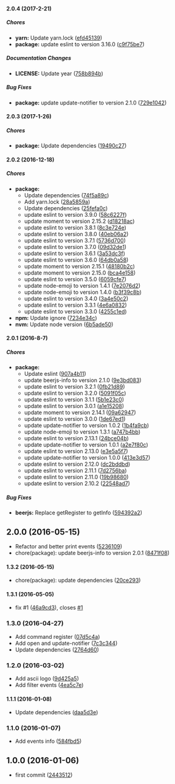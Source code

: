 #### 2.0.4 (2017-2-21)

##### Chores

* **yarn:** Update yarn.lock ([efd45139](https://github.com/lgaticaq/beerjs-cli/commit/efd4513983f318ab87c3e66f4f2b27577f3b74d8))
* **package:** update eslint to version 3.16.0 ([c9f75be7](https://github.com/lgaticaq/beerjs-cli/commit/c9f75be71cee988a02fa22fe79b43251ad905bab))

##### Documentation Changes

* **LICENSE:** Update year ([758b894b](https://github.com/lgaticaq/beerjs-cli/commit/758b894b7405abe6baf8c57ce4fa001b5b33b5f5))

##### Bug Fixes

* **package:** update update-notifier to version 2.1.0 ([729e1042](https://github.com/lgaticaq/beerjs-cli/commit/729e1042ca0bf9673160b63f1b0b1dc3b2974b28))

#### 2.0.3 (2017-1-26)

##### Chores

* **package:** Update dependencies ([19490c27](https://github.com/lgaticaq/beerjs-cli/commit/19490c273b6623f6f816bccd9bc7dc5e045f00db))

#### 2.0.2 (2016-12-18)

##### Chores

* **package:**
  * Update dependencies ([74f5a89c](https://github.com/lgaticaq/beerjs-cli/commit/74f5a89c15ffa706c17511631d20ad066bd37066))
  * Add yarn.lock ([28a5859a](https://github.com/lgaticaq/beerjs-cli/commit/28a5859ae1aba963889ccacfee261214dc9c4bb1))
  * Update dependencies ([25fefa0c](https://github.com/lgaticaq/beerjs-cli/commit/25fefa0c4b618a6ed0466f57d541e451e631088a))
  * update eslint to version 3.9.0 ([58c6227f](https://github.com/lgaticaq/beerjs-cli/commit/58c6227f0c3b8d35a8aa463b9a5f8002235c31e2))
  * update moment to version 2.15.2 ([d18218ac](https://github.com/lgaticaq/beerjs-cli/commit/d18218acbb197d9e1c25c03ab0d66ce6f9ff7fc9))
  * update eslint to version 3.8.1 ([8c3e724e](https://github.com/lgaticaq/beerjs-cli/commit/8c3e724e96f68a1e0ee3babf22c42ab504cd5c03))
  * update eslint to version 3.8.0 ([40eb06a2](https://github.com/lgaticaq/beerjs-cli/commit/40eb06a2ef2be4f9f145b549ecc078a2656f3588))
  * update eslint to version 3.7.1 ([5736d700](https://github.com/lgaticaq/beerjs-cli/commit/5736d700f13d45dd9b4cc1d8cf4b54f58d6aa821))
  * update eslint to version 3.7.0 ([09d32de1](https://github.com/lgaticaq/beerjs-cli/commit/09d32de131e4871ed24fd6a5fbdc1081af8ef3ed))
  * update eslint to version 3.6.1 ([3a53dc3f](https://github.com/lgaticaq/beerjs-cli/commit/3a53dc3fde3bcfb0f84fe865a827bf30978dfdbc))
  * update eslint to version 3.6.0 ([64db0a58](https://github.com/lgaticaq/beerjs-cli/commit/64db0a587f2f758d1caf1ac0f739cce2f7e534a5))
  * update moment to version 2.15.1 ([48180b2c](https://github.com/lgaticaq/beerjs-cli/commit/48180b2c95a8d0899db1893a8bc41b251161f200))
  * update moment to version 2.15.0 ([bca4e158](https://github.com/lgaticaq/beerjs-cli/commit/bca4e158d22fa420c5ce0e67869ae90fbe047bbd))
  * update eslint to version 3.5.0 ([6059cfe7](https://github.com/lgaticaq/beerjs-cli/commit/6059cfe7c9374bdf4a5a7d91e0d44f323a465822))
  * update node-emoji to version 1.4.1 ([7e2076d2](https://github.com/lgaticaq/beerjs-cli/commit/7e2076d2f750bc0abb801f9e4940f58881ccb6df))
  * update node-emoji to version 1.4.0 ([b3f39c8b](https://github.com/lgaticaq/beerjs-cli/commit/b3f39c8b139b5c426ea14fa363d87064494e0f91))
  * update eslint to version 3.4.0 ([3a4e50c2](https://github.com/lgaticaq/beerjs-cli/commit/3a4e50c21843da34470a9fcdb9b98d574f083401))
  * update eslint to version 3.3.1 ([4e6a0832](https://github.com/lgaticaq/beerjs-cli/commit/4e6a08322145d786a08a2905f8d821358f6646bf))
  * update eslint to version 3.3.0 ([4255c1ed](https://github.com/lgaticaq/beerjs-cli/commit/4255c1ed2758e2ef3ca52d93beb225e737f6b54b))
* **npm:** Update ignore ([7234e34c](https://github.com/lgaticaq/beerjs-cli/commit/7234e34cfdcc462733e3f7c2a805062b340dcaf6))
* **nvm:** Update node version ([6b5ade50](https://github.com/lgaticaq/beerjs-cli/commit/6b5ade50edce5d63b79c3a28dcd84a92a1441d08))

#### 2.0.1 (2016-8-7)

##### Chores

* **package:**
  * Update eslint ([907a4b11](https://github.com/lgaticaq/beerjs-cli/commit/907a4b118f932092154ca4cbddd6e59129b60dd2))
  * update beerjs-info to version 2.1.0 ([9e3bd083](https://github.com/lgaticaq/beerjs-cli/commit/9e3bd0838c488233ac0f141bec9ed9059196a45e))
  * update eslint to version 3.2.1 ([0fb21d89](https://github.com/lgaticaq/beerjs-cli/commit/0fb21d89d0028a32269cac68e097094449e8880d))
  * update eslint to version 3.2.0 ([5091f05c](https://github.com/lgaticaq/beerjs-cli/commit/5091f05c2ba026c29be5b98413aae52db51c4c26))
  * update eslint to version 3.1.1 ([5b1e23c0](https://github.com/lgaticaq/beerjs-cli/commit/5b1e23c0042faaebe7b864e6bf6cd24fb643e5b3))
  * update eslint to version 3.0.1 ([a1e15208](https://github.com/lgaticaq/beerjs-cli/commit/a1e15208d6cb252603296c5a1b0016cf5fa11a23))
  * update moment to version 2.14.1 ([09a62947](https://github.com/lgaticaq/beerjs-cli/commit/09a62947371960bdb82450a53cc6211d1e401a56))
  * update eslint to version 3.0.0 ([1de67ed1](https://github.com/lgaticaq/beerjs-cli/commit/1de67ed1792c946bcc73deb8c7c63d08c566ec18))
  * update update-notifier to version 1.0.2 ([1b4fa9cb](https://github.com/lgaticaq/beerjs-cli/commit/1b4fa9cbe4abd459bd9b9e500d6e4bcd1a7b7aa4))
  * update node-emoji to version 1.3.1 ([a747b4bb](https://github.com/lgaticaq/beerjs-cli/commit/a747b4bb92c8d2b615c58ad080eacb87cd481d54))
  * update eslint to version 2.13.1 ([24bce04b](https://github.com/lgaticaq/beerjs-cli/commit/24bce04b7426747c70c6699121c2157b442d5bfd))
  * update update-notifier to version 1.0.1 ([a2e7f80c](https://github.com/lgaticaq/beerjs-cli/commit/a2e7f80c59bbe42d69760092aabf6eb0f15107f3))
  * update eslint to version 2.13.0 ([e3e5a5f7](https://github.com/lgaticaq/beerjs-cli/commit/e3e5a5f79b86a46743d226bd9f893d9016e822e6))
  * update update-notifier to version 1.0.0 ([413e3d57](https://github.com/lgaticaq/beerjs-cli/commit/413e3d5778c27015bd986603023327d98ed1df0f))
  * update eslint to version 2.12.0 ([dc2bddbd](https://github.com/lgaticaq/beerjs-cli/commit/dc2bddbd7163f78c4e782c2de0ca68ccd24ab0c0))
  * update eslint to version 2.11.1 ([7d2756ba](https://github.com/lgaticaq/beerjs-cli/commit/7d2756bad1357a089b1abf946cc8fa7276be311b))
  * update eslint to version 2.11.0 ([19b98680](https://github.com/lgaticaq/beerjs-cli/commit/19b98680e827f4a998592d10b7a80b0b4f263f12))
  * update eslint to version 2.10.2 ([22548ad7](https://github.com/lgaticaq/beerjs-cli/commit/22548ad7ea3018275b58b45163e79ba21e667a9a))

##### Bug Fixes

* **beerjs:** Replace getRegister to getInfo ([594392a2](https://github.com/lgaticaq/beerjs-cli/commit/594392a24f7ce9532c4ac42718c73e1d53a46c45))

## 2.0.0 (2016-05-15)

* Refactor and better print events ([5236109](https://github.com/lgaticaq/beerjs-cli/commit/5236109))
* chore(package): update beerjs-info to version 2.0.1 ([8471f08](https://github.com/lgaticaq/beerjs-cli/commit/8471f08))

#### 1.3.2 (2016-05-15)

* chore(package): update dependencies ([20ce293](https://github.com/lgaticaq/beerjs-cli/commit/20ce293))

#### 1.3.1 (2016-05-05)

* fix #1 ([46a9cd3](https://github.com/lgaticaq/beerjs-cli/commit/46a9cd3)), closes [#1](https://github.com/lgaticaq/beerjs-cli/issues/1)

### 1.3.0 (2016-04-27)

* Add command register ([07d5c4a](https://github.com/lgaticaq/beerjs-cli/commit/07d5c4a))
* Add open and update-notifier ([7c3c344](https://github.com/lgaticaq/beerjs-cli/commit/7c3c344))
* Update dependencies ([2764d60](https://github.com/lgaticaq/beerjs-cli/commit/2764d60))

### 1.2.0 (2016-03-02)

* Add ascii logo ([9d425a5](https://github.com/lgaticaq/beerjs-cli/commit/9d425a5))
* Add filter events ([4ea5c7e](https://github.com/lgaticaq/beerjs-cli/commit/4ea5c7e))

#### 1.1.1 (2016-01-08)

* Update dependencies ([daa5d3e](https://github.com/lgaticaq/beerjs-cli/commit/daa5d3e))

### 1.1.0 (2016-01-07)

* Add events info ([584fbd5](https://github.com/lgaticaq/beerjs-cli/commit/584fbd5))

## 1.0.0 (2016-01-06)

* first commit ([2443512](https://github.com/lgaticaq/beerjs-cli/commit/2443512))
